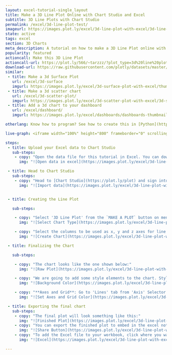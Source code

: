 ```yaml
---
layout: excel-tutorial-single_layout
title: Make a 3D Line Plot Online with Chart Studio and Excel
subtitle: 3D Line Plots with Chart Studio
permalink: /excel/3d-line-plot-test/
imageurl: https://images.plot.ly/excel/3d-line-plot-with-excel/3d-line-plot-with-excel-thumb.png
state: active
tags: excel
section: 3D Charts
meta_description: A tutorial on how to make a 3D Line Plot online with Excel.
popularity: featured
actioncall: Make this 3D Line Plot
actioncall-url: https://plot.ly/566/~tarzzz/?plot_type=3d%20line%20plot
download-url: https://raw.githubusercontent.com/plotly/datasets/master/line_3d_dataset.csv.zip
similar:
 - title: Make a 3d Surface Plot
   url: /excel/3d-surface
   imgurl: https://images.plot.ly/excel/3d-surface-plot-with-excel/thumb-3d-surface-plot-with-excel.png
 - title: Make a 3d scatter chart
   url: /excel/3d-scatter-plot/
   imgurl: https://images.plot.ly/excel/3d-scatter-plot-with-excel/3d-scatter-thumb.png
 - title: Add a 3d chart to your dashboard
   url: /excel/dashboard/
   imgurl: https://images.plot.ly/excel/dashboards/dashboards-thumbnail.png

otherlang: Know how to program? See how to create this in [Python](https://plot.ly/python/3d-line-plots/) or [R](https://plot.ly/r/3d-line-plots/).

live-graph: <iframe width="100%" height="800" frameborder="0" scrolling="no" src="https://plot.ly/~tarzzz/423.embed"></iframe>

steps:
 - title: Upload your Excel data to Chart Studio
   sub-steps:
    - copy: "Open the data file for this tutorial in Excel. You can download the file here in [CSV format](https://raw.githubusercontent.com/plotly/datasets/master/line_3d_dataset.csv)"
      img: "![Open data in excel](https://images.plot.ly/excel/3d-line-plot-with-excel/open-data-in-excel.png)"

 - title: Head to Chart Studio
   sub-steps:
    - copy: "Head to [Chart Studio](https://plot.ly/plot) and sign into your free Chart Studio account. Go to 'Import', click 'Upload a file', then choose your Excel file to upload. Your Excel file will now open in Chart Studio. For more about Chart Studio, see [this tutorial](/add-data-to-the-plotly-grid/)"
      img: "![Import data](https://images.plot.ly/excel/3d-line-plot-with-excel/import-data-3d-line-plot.png)"


 - title: Creating the Line Plot

   sub-steps:

    - copy: "Select '3D Line Plot' from the `MAKE A PLOT` button on menu bar."
      img: "![Select Chart Type](https://images.plot.ly/excel/3d-line-plot-with-excel/select-line-plot-from-menu.png)"

    - copy: "Select the columns to be used as x, y and z axes for line plot. Click on '3d line plot' to generate the chart"
      img: "![Create Chart](https://images.plot.ly/excel/3d-line-plot-with-excel/create-chart.png)"

 - title: Finalizing the Chart

   sub-steps:

    - copy: "The chart looks like the one shown below:"
      img: "![Raw Plot](https://images.plot.ly/excel/3d-line-plot-with-excel/raw-3d-plot.png)"

    - copy: "We are going to add some style elements to the chart. Styling options are present on the left side of the plot. To set the background color, (1) Click on the 'Axis' selector on the options menu on the left side of the plot, (2) Click on the 'Lines' tab from the pop-up, (3) Set 'Background' to 'On', and (4) Select background color from the color pallete."
      img: "![Background Color](https://images.plot.ly/excel/3d-line-plot-with-excel/set-background.png)"

    - copy: "**Axes and Grid**: Go to 'Lines' tab from 'Axis' Selector. (1) Set Grid Lines to 'On' and select white color from pop-up, (2) Set Zero Lines to 'On' and select white color from pop-up"
      img: "![Set Axes and Grid Color](https://images.plot.ly/excel/3d-line-plot-with-excel/set-axis-color.png)"

 - title: Exporting the final chart
   sub-steps:
    - copy: "The final plot will look something like this:"
      img: "![Finished Plot](https://images.plot.ly/excel/3d-line-plot-with-excel/3d-line-plot-with-excel-final.png)"
    - copy: "You can export the finished plot to embed in the excel notebook. We also recommend adding the Chart Studio link to the excel for easy access to the interactive version. To get the link to the chart, click on the 'Share' button. To export the chart, as an image, click on 'EXPORT' button on the toolbar."
      img: "![Share Button](https://images.plot.ly/excel/3d-line-plot-with-excel/export-3d-line-plot.png)"
    - copy: "To add the Excel file to your workbook, click where you want to insert the picture inside Excel. On the INSERT tab inside Excel, click PICTURE. Locate the Chart Studio graph image that you downloaded and then double-click it:"
      img: "![Excel](https://images.plot.ly/excel/3d-line-plot-with-excel/excel-3d-line-plot.png)"

---
```

